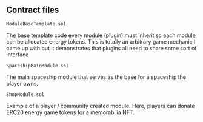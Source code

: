 ## Contract files

`ModuleBaseTemplate.sol`

The base template code every module (plugin) must inherit so each module can be allocated energy tokens. This is totally
an arbitrary game mechanic I came up with but it demonstrates that plugins all need to share some sort of interface

`SpaceshipMainModule.sol`

The main spaceship module that serves as the base for a spaceship the player owns.

`ShopModule.sol`

Example of a player / community created module. Here, players can donate ERC20 energy game tokens for a memorabilia NFT.
